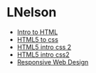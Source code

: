 # LNelson

<ul>
<li><a href="intro_to_html/index.html">Intro to HTML</a></li>
<li><a href="HTML5_to_css/index.html">HTML5 to css</a></li>
<li><a href="HTML5_intro_CSS_2/index.html">HTML5 intro css 2</a></li>
<li><a href="Advanced_css/index.html">HTML5 intro css2</a></li>
<li><a href="Responsive/index.html">Responsive Web Design</a></li>
</ul>

